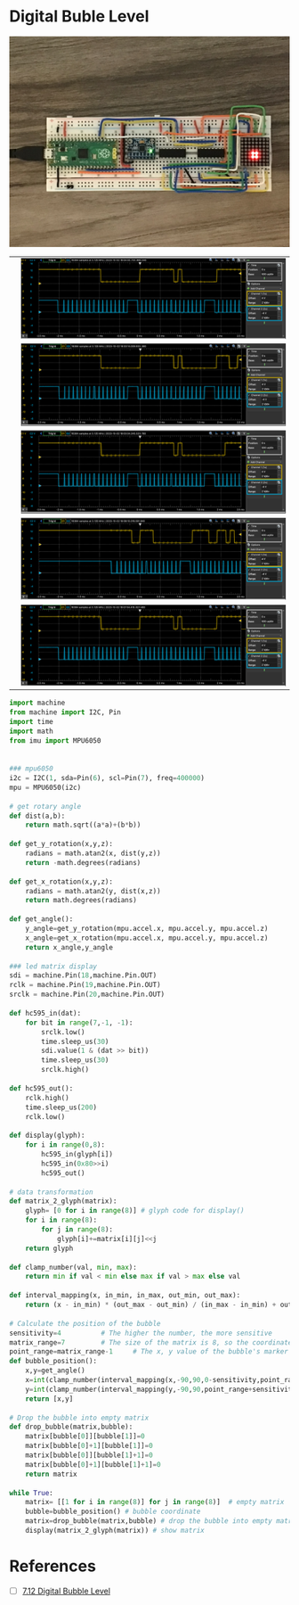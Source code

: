 # Digital Buble Level

<img src=images/IMG_0555.png width='' height='' > </img>

|||
|-|-|
| | <img src=images/Scope_X-Backward.png width='' height='' > </img> |
| | <img src=images/Scope_X-Center.png width='' height='' > </img> |
| | <img src=images/Scope_X-Forward.png width='' height='' > </img> |
| | <img src=images/Scope_Y-Backward.png width='' height='' > </img> |
| | <img src=images/Scope_Y-Forward.png width='' height='' > </img> |

```python
import machine
from machine import I2C, Pin
import time
import math
from imu import MPU6050


### mpu6050
i2c = I2C(1, sda=Pin(6), scl=Pin(7), freq=400000)
mpu = MPU6050(i2c)

# get rotary angle
def dist(a,b):
    return math.sqrt((a*a)+(b*b))

def get_y_rotation(x,y,z):
    radians = math.atan2(x, dist(y,z))
    return -math.degrees(radians)

def get_x_rotation(x,y,z):
    radians = math.atan2(y, dist(x,z))
    return math.degrees(radians)

def get_angle():
    y_angle=get_y_rotation(mpu.accel.x, mpu.accel.y, mpu.accel.z)
    x_angle=get_x_rotation(mpu.accel.x, mpu.accel.y, mpu.accel.z)
    return x_angle,y_angle

### led matrix display
sdi = machine.Pin(18,machine.Pin.OUT)
rclk = machine.Pin(19,machine.Pin.OUT)
srclk = machine.Pin(20,machine.Pin.OUT)

def hc595_in(dat):
    for bit in range(7,-1, -1):
        srclk.low()
        time.sleep_us(30)
        sdi.value(1 & (dat >> bit))
        time.sleep_us(30)
        srclk.high()

def hc595_out():
    rclk.high()
    time.sleep_us(200)
    rclk.low()

def display(glyph):
    for i in range(0,8):
        hc595_in(glyph[i])
        hc595_in(0x80>>i)
        hc595_out()

# data transformation
def matrix_2_glyph(matrix):
    glyph= [0 for i in range(8)] # glyph code for display()
    for i in range(8):
        for j in range(8):
            glyph[i]+=matrix[i][j]<<j
    return glyph

def clamp_number(val, min, max):
    return min if val < min else max if val > max else val

def interval_mapping(x, in_min, in_max, out_min, out_max):
    return (x - in_min) * (out_max - out_min) / (in_max - in_min) + out_min

# Calculate the position of the bubble
sensitivity=4          # The higher the number, the more sensitive
matrix_range=7         # The size of the matrix is 8, so the coordinate range is 0~7
point_range=matrix_range-1     # The x, y value of the bubble's marker point (upper left point) should be between 0-6
def bubble_position():
    x,y=get_angle()
    x=int(clamp_number(interval_mapping(x,-90,90,0-sensitivity,point_range+sensitivity),0,point_range))
    y=int(clamp_number(interval_mapping(y,-90,90,point_range+sensitivity,0-sensitivity),0,point_range))
    return [x,y]

# Drop the bubble into empty matrix
def drop_bubble(matrix,bubble):
    matrix[bubble[0]][bubble[1]]=0
    matrix[bubble[0]+1][bubble[1]]=0
    matrix[bubble[0]][bubble[1]+1]=0
    matrix[bubble[0]+1][bubble[1]+1]=0
    return matrix

while True:
    matrix= [[1 for i in range(8)] for j in range(8)]  # empty matrix
    bubble=bubble_position() # bubble coordinate
    matrix=drop_bubble(matrix,bubble) # drop the bubble into empty matrix
    display(matrix_2_glyph(matrix)) # show matrix
```

# References

- [ ] [7.12 Digital Bubble Level](https://docs.sunfounder.com/projects/euler-kit/en/latest/pyproject/py_digital_bubble_level.html)
